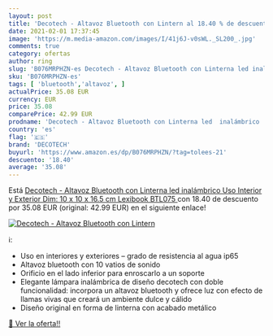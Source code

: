 ```yaml
---
layout: post
title: 'Decotech - Altavoz Bluetooth con Lintern al 18.40 % de descuento'
date: 2021-02-01 17:37:45
image: 'https://m.media-amazon.com/images/I/41j6J-v0sWL._SL200_.jpg'
comments: true
category: ofertas
author: ring
slug: 'B076MRPHZN-es Decotech - Altavoz Bluetooth con Linterna led inalámbrico...'
sku: 'B076MRPHZN-es'
tags: [ 'bluetooth','altavoz', ]
actualPrice: 35.08 EUR
currency: EUR
price: 35.08
comparePrice: 42.99 EUR
prodname: 'Decotech - Altavoz Bluetooth con Linterna led  inalámbrico  Uso Interior y Exterior  Dim: 10 x 10 x 16.5 cm  Lexibook BTL075 '
country: 'es'
flag: '🇪🇸'
brand: 'DECOTECH'
buyurl: 'https://www.amazon.es/dp/B076MRPHZN/?tag=tolees-21'
descuento: '18.40'
average: '35.08'
---
```


Está [Decotech - Altavoz Bluetooth con Linterna led  inalámbrico  Uso Interior y Exterior  Dim: 10 x 10 x 16.5 cm  Lexibook BTL075 ](https://www.amazon.es/dp/B076MRPHZN/?tag=tolees-21) con 18.40 de descuento por 35.08 EUR (original: 42.99 EUR) en el siguiente enlace!

[![Decotech - Altavoz Bluetooth con Lintern](https://m.media-amazon.com/images/I/41j6J-v0sWL._SL200_.jpg)](https://www.amazon.es/dp/B076MRPHZN/?tag=tolees-21)

ℹ️:

- Uso en interiores y exteriores – grado de resistencia al agua ip65
- Altavoz bluetooth con 10 vatios de sonido
- Orificio en el lado inferior para enroscarlo a un soporte
- Elegante lámpara inalámbrica de diseño decotech con doble funcionalidad: incorpora un altavoz bluetooth y ofrece luz con efecto de llamas vivas que creará un ambiente dulce y cálido
- Diseño original en forma de linterna con acabado metálico

[🛒 Ver la oferta!!](https://www.amazon.es/dp/B076MRPHZN/?tag=tolees-21)
